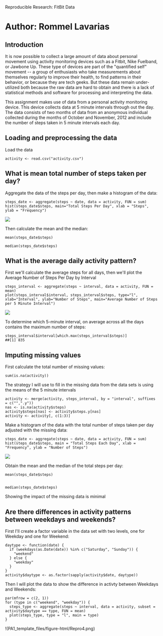 Reproducible Research: FitBit Data

Author: Rommel Lavarias
================================================================================================================

## Introduction

It is now possible to collect a large amount of data about personal movement using activity monitoring devices such as a Fitbit, Nike Fuelband, or Jawbone Up. These type of devices are part of the "quantified self" movement -- a group of enthusiasts who take measurements about themselves regularly to improve their health, to find patterns in their behavior, or because they are tech geeks. But these data remain under-utilized both because the raw data are hard to obtain and there is a lack of statistical methods and software for processing and interpreting the data.

This assignment makes use of data from a personal activity monitoring device. This device collects data at 5 minute intervals through out the day. The data consists of two months of data from an anonymous individual collected during the months of October and November, 2012 and include the number of steps taken in 5 minute intervals each day.

## Loading and preprocessing the data

Load the data

``` {r}
activity <- read.csv("activity.csv")
```

## What is mean total number of steps taken per day?

Aggregate the data of the steps per day, then make a histogram of the data:
``` {r}
steps_date <- aggregate(steps ~ date, data = activity, FUN = sum)
hist(steps_date$steps, main="Total Steps Per Day", xlab = "Steps", ylab = "Frequency")
```

![](PA1_template_files/figure-html/Repro1.png)

Then calculate the mean and the median:

``` {r}
mean(steps_date$steps)

median(steps_date$steps)

```

## What is the average daily activity pattern?

First we'll calculate the average steps for all days, then we'll plot the Average Number of Steps Per Day by Interval

``` {r}
steps_interval <- aggregate(steps ~ interval, data = activity, FUN = mean)
plot(steps_interval$interval, steps_interval$steps, type="l", xlab="Interval", ylab="Number of Steps", main="Average Number of Steps per 5 Minute Interval")
```

![](PA1_template_files/figure-html/Repro2.png)

To determine which 5-minute interval, on average across all the days contains the maximum number of steps:

``` {r}
steps_interval$interval[which.max(steps_interval$steps)]
##[1] 835
```

## Imputing missing values

First calculate the total number of missing values:

``` {r}
sum(is.na(activity))

```

The strategy I will use to fill in the missing data from the data sets is using the means of the 5 minute intervals 

``` {r}
activity <- merge(activity, steps_interval, by = "interval", suffixes = c("",".y"))
nas <- is.na(activity$steps)
activity$steps[nas] <- activity$steps.y[nas]
activity <- activity[, c(1:3)]
```

Make a histogram of the data with the total number of steps taken per day adjusted with the missing data:

``` {r}
steps_date <- aggregate(steps ~ date, data = activity, FUN = sum)
hist(steps_date$steps, main = "Total Steps Each Day", xlab = "Frequency", ylab = "Number of Steps")
```

![](PA1_template_files/figure-html/Repro3.png)

Obtain the mean and the median of the total steps per day:

``` {r}
mean(steps_date$steps)


median(steps_date$steps)

```

Showing the impact of the missing data is minimal

## Are there differences in activity patterns between weekdays and weekends?

First I'll create a factor variable in the data set with two levels, one for Weekday and one for Weekend:

``` {r}
daytype <- function(date) {
  if (weekdays(as.Date(date)) %in% c("Saturday", "Sunday")) {
    "weekend"
  } else {
    "weekday"
  }
}
activity$daytype <- as.factor(sapply(activity$date, daytype))
```

Then I will plot the data to show the difference in activty between Weekdays and Weekends:

``` {r}
par(mfrow = c(2, 1))
for (type in c("weekend", "weekday")) {
  steps_type <- aggregate(steps ~ interval, data = activity, subset = activity$daytype == type, FUN = mean)
  plot(steps_type, type = "l", main = type)
}
```
!(PA1_template_files/figure-html/Repro4.png)
